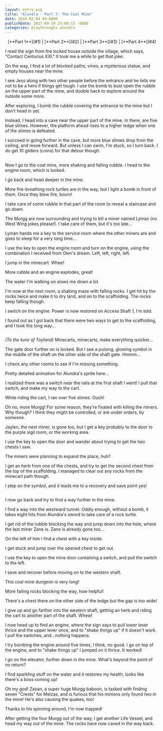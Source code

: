 ```yaml
---
layout: entry.pug
title: "Alundra - Part 7: The Coal Mine"
date: 2016-02-04 09-0800
publishDate: 2017-09-29 23:00:13 -0800
categories: playthroughs alundra
---
```


<p style="text-align: center;">[**Part 1**](#1) | [**Part 2**](#2) | [**Part 3**](#3) | [**Part 4**](#4)</p>

<a name="1"></a>

I read the sign from the locked house outside the village, which says, "Contact Centurius XXI." It took me a while to get that joke.

On the way, I find a lot of blocked paths, vines, a mysterious statue, and empty houses near the mine.

I see Jess along with two other people before the entrance and he tells me not to be a hero if things get tough. I use the bomb to bust open the rubble on the upper part of the mine, and double back to explore around the outside some more.

After exploring, I bomb the rubble covering the entrance to the mine but I don't head in yet.

Instead, I head into a cave near the upper part of the mine. In there, are five blue slimes. However, the platform ahead rises to a higher ledge when one of the slimes is defeated.

I succeed in going further in the cave, but more blue slimes drop from the ceiling, and move forward. But unless I can swim, I'm stuck, so I turn back. I do get 10 gilders (coins) for that detour though.

<a name="2"></a>
---

Now I go to the coal mine, more shaking and falling rubble. I head to the engine room, which is locked.

I go back and head deeper in the mine.

More fire-breathing rock turtles are in the way, but I light a bomb in front of them. Once they blew fire, boom!

I take care of some rubble in that part of the room to reveal a staircase and go down.

The Murgg are now surrounding and trying to kill a miner named Lyman (no West Wing jokes please!). I take care of them, but it's too late...

Lyman hands me a key to the service room where the other miners are and goes to sleep for a very long time...

I use the key to open the engine room and turn on the engine, using the combination I received from Olen's dream. Left, left, right, left.

I jump in the minecart. Whee!

More rubble and an engine explodes, great!

The water I'm walking on slows me down a lot.

I'm now at the next room, a shaking maze with falling rocks. I get hit by the rocks twice and make it to dry land, and on to the scaffolding. The rocks keep falling though.

I switch on the engine. Power is now restored on Access Shaft 1, I'm told.

I found out as I got back that there were two ways to get to the scaffolding, and I took the long way...

<a name="3"></a>
---

*(To the tune of Toyland)* Minecarts, minecarts, make everything quicker...

The gate door further on is locked. But I see a pulsing, glowing symbol in the middle of the shaft on the other side of the shaft gate. Hmmm...

I check any other rooms to see if I'm missing something.

Pretty detailed animation for Alundra's sprite here...

I realized there was a switch near the rails at the first shaft I went! I pull that switch, and make my way to the cart.

While riding the cart, I ran over five slimes. Ouch!

Oh no, more Murgg! For some reason, they're fixated with killing the miners. Why though? I think they might be controlled, or are under orders, by someone.

Jaylen, the next miner, is gone too, but I get a key probably to the door to the purple sigil room, or the working area.

I use the key to open the door and wander about trying to get the two chests I saw.

The miners were planning to expand the place, huh?

I get an herb from one of the chests, and try to get the second chest from the top of the scaffolding. I managed to clear out any rocks from the minecart path though.

I step on the symbol, and it leads me to a recovery and save point yes!

<a name="4"></a>
---

I now go back and try to find a way further in the mine.

I find a way into the westward tunnel. Oddly enough, without a bomb, it takes eight hits from Alundra's sword to take care of a rock turtle.

I get rid of the rubble blocking the way and jump down into the hole, where the last miner Zane is. Zane is already gone too...

On the left of him I find a chest with a key inside.

I get stuck and jump over the opened chest to get out.

I use the key to open the mine door containing a switch, and pull the switch to the left.

I save and recover before moving on to the western shaft.

This coal mine dungeon is very long!

More falling rocks blocking the way, how helpful!

There's a chest there on the other side of the ledge but the gap is too wide!

I give up and go farther into the western shaft, getting an herb and riding the cart to another part of the shaft. Whew!

I now head up to find an engine, where the sign says to pull lower lever thrice and the upper lever once, and to "shake things up" if it doesn't work. I pull the switches, and...nothing happens.

I try bombing the engine around five times, I think, no good. I go on top of the engine, and to "shake things up" I jumped on it thrice. It worked!

I go on the elevator, further down in the mine. What's beyond the point of no return?

I find sparkling stuff on the water and it restores my health, looks like there's a boss coming up!

Oh my god! Zazan, a super huge Murgg baboon, is tasked with finding seven "Crests" for Melzas, and is furious that his minions only found two in the mine! He's also causing the quakes, too!

Thanks to his spinning around, I'm now trapped!

After getting the four Murgg out of the way, I get another Life Vessel, and head my way out of the mine. The rocks have now caved in the way back.
